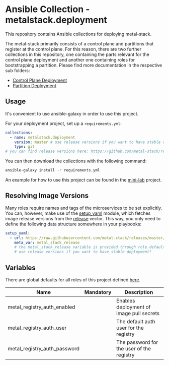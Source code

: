 # Ansible Collection - metalstack.deployment

This repository contains Ansible collections for deploying metal-stack.

The metal-stack primarily consists of a control plane and partitions that register at the control plane. For this reason, there are two further collections in this repository, one containing the parts relevant for the control plane deployment and another one containing roles for bootstrapping a partition. Please find more documentation in the respective sub folders:

- [Control Plane Deployment](controlplane)
- [Partition Deployment](partition)

## Usage

It's convenient to use ansible-galaxy in order to use this project.

For your deployment project, set up a `requirements.yml`:

```yaml
collections:
  - name: metalstack.deployment
    version: master # use release versions if you want to have stable deployment!
    type: git
# you can find release versions here: https://github.com/metal-stack/releases
```

You can then download the collections with the following command:

```bash
ansible-galaxy install -r requirements.yml
```

An example for how to use this project can be found in the [mini-lab](https://github.com/metal-stack/mini-lab) project.

## Resolving Image Versions

Many roles require names and tags of the microservices to be set explicitly. You can, however, make use of the [setup_yaml](https://github.com/metal-stack/ansible-common/blob/master/library/setup_yaml.py) module, which fetches image release versions from the [release](https://github.com/metal-stack/releases) vector. This way, you only need to define the following data structure somewhere in your playbooks:

```yaml
setup_yaml:
  - url: https://raw.githubusercontent.com/metal-stack/releases/master/release.yaml
    meta_var: metal_stack_release
    # the metal_stack_release variable is provided through role defaults of this project
    # use release versions if you want to have stable deployment!
```

## Variables

There are global defaults for all roles of this project defined [here](defaults/main.yaml).

| Name                         | Mandatory | Description                               |
| ---------------------------- | --------- | ----------------------------------------- |
| metal_registry_auth_enabled  |           | Enables deployment of image pull secrets  |
| metal_registry_auth_user     |           | The default auth user for the registry    |
| metal_registry_auth_password |           | The password for the user of the registry |
